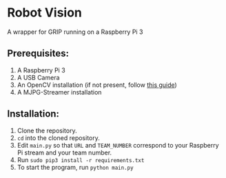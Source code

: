 # Robot Vision
A wrapper for GRIP running on a Raspberry Pi 3


## Prerequisites:
1. A Raspberry Pi 3
2. A USB Camera
3. An OpenCV installation (if not present, follow [this guide](https://www.pyimagesearch.com/2017/09/04/raspbian-stretch-install-opencv-3-python-on-your-raspberry-pi/))
4. A MJPG-Streamer installation
   
## Installation:
1. Clone the repository.
2. `cd` into the cloned repository.
3. Edit `main.py` so that `URL` and `TEAM_NUMBER` correspond to your Raspberry Pi stream and your team number.
4. Run `sudo pip3 install -r requirements.txt`
5. To start the program, run `python main.py`
